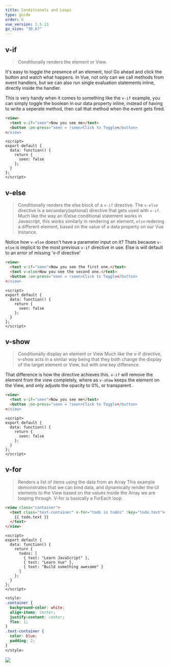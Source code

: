 ```yaml
---
title: Conditionals and Loops
type: guide
order: 6
vue_version: 2.5.13
gz_size: "30.67"
---
```

## v-if
> Conditionally renders the element or View.

It's easy to toggle the presence of an element, too! Go ahead and click the button and watch what happens. In Vue, not only can we call methods from event handlers, but we can also run single evaluation statements inline, directly inside the handler. 

This is very handy when it comes to something like the `v-if` example, you can simply toggle the boolean in our data property inline, instead of having to write a seperate method, then call that method when the event gets fired.

```html
<view>
  <text v-if="seen">Now you see me</text>
  <button :on-press="seen = !seen>Click to Toggle</button>
</view>
```

```JS
<script>
export default {
  data: function() {
    return {
      seen: false
    };
  }
};
</script>
```

## v-else
> Conditionally renders the else block of a `v-if` directive.
The `v-else` directive is a secondary(optional) directive that gets used with `v-if`. Much like the way an if/else conditional statement works in Javascript, this works similarly in rendering an element, `else` redering a different element, based on the value of a data property on our Vue Instance.

Notice how `v-else` doesn't have a parameter input on it? Thats because `v-else` is implicit to the most previous `v-if` directive in use. Else is will default to an error of missing 'v-if directive'

```html
<view>
  <text v-if="seen">Now you see the first one.</text>
  <text v-else>Now you see the second one.</text>
  <button :on-press="seen = !seen>Click to Toggle</button>
</view>
```

```JS
<script>
export default {
  data: function() {
    return {
      seen: false
    };
  }
};
</script>
```

## v-show
> Conditionally display an element or View
Much like the v-if directive, v-show acts in a similar way being that they both change the display of the target element or View, but with one key difference.

That difference is how the directive achieves this. `v-if` will remove the element from the view completely, where as `v-show` keeps the element on the View, and only adjusts the opacity to 0%, or transparent.
```html
<view>
  <text v-if="seen">Now you see me</text>
  <button :on-press="seen = !seen>Click to Toggle</button>
</view>
```

```JS
<script>
export default {
  data: function() {
    return {
      seen: false
    };
  }
};
</script>
```


## v-for
> Renders a list of items using the data from an Array
This example demonstrates that we can bind data, and dynamically render the UI elements to the View based on the values inside the Array we are looping through. V-for is basically a ForEach loop.

```html
<view class="container">
  <text class="text-container" v-for="todo in todos" :key="todo.text">
    {{ todo.text }}
  </text>
</view>
```

```JS
<script>
export default {
  data: function() {
    return {
      todos: [
        { text: "Learn JavaScript" },
        { text: "Learn Vue" },
        { text: "Build something awesome" }
      ]
    };
  }
};
</script>
```

```css
<style>
.container {
  background-color: white;
  align-items: center;
  justify-content: center;
  flex: 1;
}
.text-container {
  color: blue;
  padding: 2;
}
</style>
```

<div class="hello-world-container">
  <div class="hello-world-wrapper">
    <img src="/images/vFor_text_list.png" class="img-wrapper" />
  </div>
</div>
